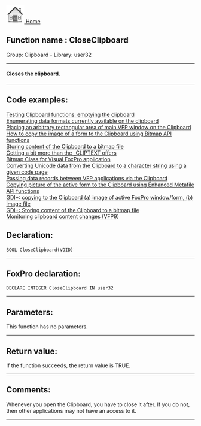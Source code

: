 [<img src="../../images/home.png"> Home ](https://github.com/VFPX/Win32API)  

## Function name : CloseClipboard
Group: Clipboard - Library: user32    
***  


#### Closes the clipboard.
***  


## Code examples:
[Testing Clipboard functions: emptying the clipboard](../../samples/sample_028.md)  
[Enumerating data formats currently available on the clipboard](../../samples/sample_032.md)  
[Placing an arbitrary rectangular area of main VFP window on the Clipboard](../../samples/sample_081.md)  
[How to copy the image of a form to the Clipboard using Bitmap API functions](../../samples/sample_091.md)  
[Storing content of the Clipboard to a bitmap file](../../samples/sample_189.md)  
[Getting a bit more than the _CLIPTEXT offers](../../samples/sample_278.md)  
[Bitmap Class for Visual FoxPro application](../../samples/sample_295.md)  
[Converting Unicode data from the Clipboard to a character string using a given code page](../../samples/sample_316.md)  
[Passing data records between VFP applications via the Clipboard](../../samples/sample_346.md)  
[Copying picture of the active form to the Clipboard using Enhanced Metafile API functions](../../samples/sample_404.md)  
[GDI+: copying to the Clipboard (a) image of active FoxPro window/form, (b) image file](../../samples/sample_457.md)  
[GDI+: Storing content of the Clipboard to a bitmap file](../../samples/sample_475.md)  
[Monitoring clipboard content changes (VFP9)](../../samples/sample_601.md)  

## Declaration:
```foxpro  
BOOL CloseClipboard(VOID)  
```  
***  


## FoxPro declaration:
```foxpro  
DECLARE INTEGER CloseClipboard IN user32  
```  
***  


## Parameters:
This function has no parameters.  
***  


## Return value:
If the function succeeds, the return value is TRUE.  
***  


## Comments:
Whenever you open the Clipboard, you have to close it after. If you do not, then other applications may not have an access to it.  
  
***  

